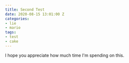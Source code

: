 ```yaml
---
title: Second Test
date: 2020-08-15 13:01:00 Z
categories:
- lie
- mario
tags:
- test
- cake
---
```


I hope you appreciate how much time I'm spending on this.